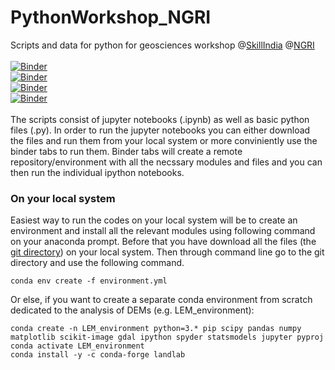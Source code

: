 # PythonWorkshop_NGRI
Scripts and data for python for geosciences workshop @[SkillIndia](https://www.skillindiadigital.gov.in/home) @[NGRI](https://www.ngri.res.in/) </br>
</br>
[![Binder](https://img.shields.io/badge/Gaussian%20Hill%20and%20DEM%20analysis-blue?style=plastic&logo=python&logoColor=green&color=brown)](https://mybinder.org/v2/gh/ramendra1990/PythonWorkshop_NGRI/main?labpath=.%2FDEM+%2FGaussianHill%2FGaussian+Hill+and+DEM+analysis.ipynb)</br>
[![Binder](https://img.shields.io/badge/Gaussian%20DEM%20flow%20analysis-blue?style=plastic&logo=python&logoColor=lime&color=blue)](https://mybinder.org/v2/gh/ramendra1990/PythonWorkshop_NGRI/main?labpath=.%2FDEM%2FGaussianHill%2FGaussian+Hill+-+FlowDirection+and+FlowAccumulation.ipynb)</br>
[![Binder](https://img.shields.io/badge/LEM%20Gaussian%20Hill-blue?style=plastic&logo=python&logoColor=greenyellow&color=darksalmon)](https://mybinder.org/v2/gh/ramendra1990/PythonWorkshop_NGRI/main?labpath=.%2FLEM%2FLEM+-+Gaussian+Hill.ipynb)</br>
[![Binder](https://img.shields.io/badge/LEM%20Baspa%20Valley-blue?style=plastic&logo=python&logoColor=darkslateblue&color=deepskyblue)](https://mybinder.org/v2/gh/ramendra1990/PythonWorkshop_NGRI/main?labpath=.%2FLEM%2FBaspa+-+Landlab+Modeling+from+a+DEM.ipynb)</br></br>
The scripts consist of jupyter notebooks (.ipynb) as well as basic python files (.py). In order to run the jupyter notebooks you can either download the files and run them from your local system or more conviniently use the binder tabs to run them. Binder tabs will create a remote repository/environment with all the necssary modules and files and you can then run the individual ipython notebooks.

### On your local system
Easiest way to run the codes on your local system will be to create an environment and install all the relevant modules using following command on your anaconda prompt. Before that you have download all the files (the [git directory](https://github.com/ramendra1990/PythonWorkshop_NGRI.git)) on your local system. Then through command line go to the git directory and use the following command.
```
conda env create -f environment.yml
```
Or else, if you want to create a separate conda environment from scratch dedicated to the analysis of DEMs (e.g. LEM_environment):
```
conda create -n LEM_environment python=3.* pip scipy pandas numpy matplotlib scikit-image gdal ipython spyder statsmodels jupyter pyproj
conda activate LEM_environment
conda install -y -c conda-forge landlab
```



